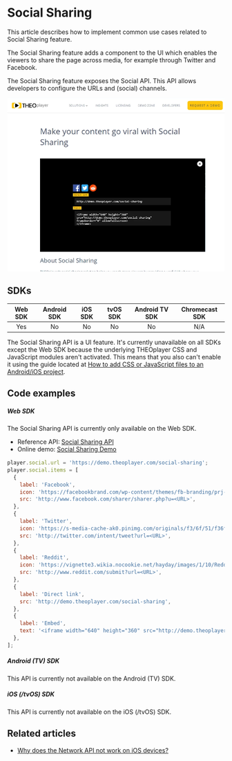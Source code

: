# Social Sharing

This article describes how to implement common use cases related to Social Sharing feature.

The Social Sharing feature adds a component to the UI which enables the viewers to share the page across media, for example through Twitter and Facebook.

The Social Sharing feature exposes the Social API. This API allows developers to configure the URLs and (social) channels.

![Social Sharing](../../../../theoplayer/assets/img/social-sharing.png 'Social Sharing')

## SDKs

| Web SDK | Android SDK | iOS SDK | tvOS SDK | Android TV SDK | Chromecast SDK |
| :-----: | :---------: | :-----: | :------: | :------------: | :------------: |
|   Yes   |     No      |   No    |    No    |       No       |      N/A       |

The Social Sharing API is a UI feature. It's currently unavailable on all SDKs except the Web SDK because the underlying THEOplayer CSS and JavaScript modules aren't activated. This means that you also can't enable it using the guide located at [How to add CSS or JavaScript files to an Android/iOS project](../../../version-v4/faq/01-how-to-add-css-or-javascript-files-to-android-ios.md).

## Code examples

##### Web SDK

The Social Sharing API is currently only available on the Web SDK.

- Reference API: [Social Sharing API](pathname:///theoplayer/v6/api-reference/web/interfaces/SocialSharing.html)
- Online demo: [Social Sharing Demo](https://demo.theoplayer.com/social-sharing)

```js
player.social.url = 'https://demo.theoplayer.com/social-sharing';
player.social.items = [
  {
    label: 'Facebook',
    icon: 'https://facebookbrand.com/wp-content/themes/fb-branding/prj-fb-branding/assets/images/fb-art.png',
    src: 'http://www.facebook.com/sharer/sharer.php?u=<URL>',
  },
  {
    label: 'Twitter',
    icon: 'https://s-media-cache-ak0.pinimg.com/originals/f3/6f/51/f36f511b261596a2debe85d844bb1b87.png',
    src: 'http://twitter.com/intent/tweet?url=<URL>',
  },
  {
    label: 'Reddit',
    icon: 'https://vignette3.wikia.nocookie.net/hayday/images/1/10/Reddit.png/revision/latest?cb=20160713122603',
    src: 'http://www.reddit.com/submit?url=<URL>',
  },
  {
    label: 'Direct link',
    src: 'http://demo.theoplayer.com/social-sharing',
  },
  {
    label: 'Embed',
    text: '<iframe width="640" height="360" src="http://demo.theoplayer.com/social-sharing" frameborder="0" allowfullscreen>\n</iframe>',
  },
];
```

##### Android (TV) SDK

This API is currently not available on the Android (TV) SDK.

##### iOS (/tvOS) SDK

This API is currently not available on the iOS (/tvOS) SDK.

## Related articles

- [Why does the Network API not work on iOS devices?](../../faq/05-why-does-network-api-not-work-on-ios-devices.md)
